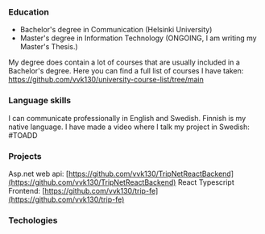 ###

### Education
- Bachelor's degree in Communication (Helsinki University)
- Master's degree in Information Technology (ONGOING, I am writing my Master's Thesis.)

My degree does contain a lot of courses that are usually included in a Bachelor's degree. 
Here you can find a full list of courses I have taken: https://github.com/vvk130/university-course-list/tree/main

### Language skills
I can communicate professionally in English and Swedish. Finnish is my native language.
I have made a video where I talk my project in Swedish: #TOADD

### Projects
Asp.net web api: [https://github.com/vvk130/TripNetReactBackend](https://github.com/vvk130/TripNetReactBackend)
React Typescript Frontend: [https://github.com/vvk130/trip-fe](https://github.com/vvk130/trip-fe)

### Techologies

